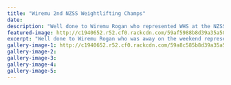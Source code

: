 ```yaml
---
title: "Wiremu 2nd NZSS Weightlifting Champs"
date: 
description: "Well done to Wiremu Rogan who represented WHS at the NZSS Weightlifting Champs..."
featured-image: http://c1940652.r52.cf0.rackcdn.com/59af5988b8d39a35a50007ad/Wiremu-Rogan-2nd-weightlifting-330champs.jpg
excerpt: "Well done to Wiremu Rogan who was away on the weekend representing Whanganui High School at the NZSS Weightlifting Champs."
gallery-image-1: http://c1940652.r52.cf0.rackcdn.com/59a8c585b8d39a35a5000500/Wiremu-Rogan-doing-weights.jpg
gallery-image-2: 
gallery-image-3: 
gallery-image-4: 
gallery-image-5: 
---
```

